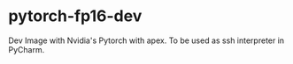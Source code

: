 # pytorch-fp16-dev
Dev Image with Nvidia's Pytorch with apex. To be used as ssh interpreter in PyCharm.

